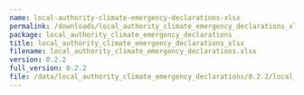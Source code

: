 ```yaml
---
name: local-authority-climate-emergency-declarations-xlsx
permalink: /downloads/local_authority_climate_emergency_declarations_xlsx/0_2_2
package: local_authority_climate_emergency_declarations
title: local_authority_climate_emergency_declarations_xlsx
filename: local_authority_climate_emergency_declarations.xlsx
version: 0.2.2
full_version: 0.2.2
file: /data/local_authority_climate_emergency_declarations/0.2.2/local_authority_climate_emergency_declarations.xlsx
---
```

